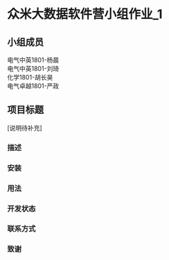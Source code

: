 # 众米大数据软件营小组作业_1

## 小组成员 

电气中英1801-杨晨  
电气中英1801-刘琦  
化学1801-胡长昊  
电气卓越1801-严政  

## 项目标题

[说明待补充]
### 描述

### 安装

### 用法

### 开发状态

### 联系方式

### 致谢



